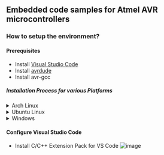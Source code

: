 ## Embedded code samples for Atmel AVR microcontrollers

### How to setup the environment?

#### Prerequisites
- Install [Visual Studio Code](https://code.visualstudio.com/)
- Install [avrdude](https://github.com/avrdudes/avrdude)
- Install avr-gcc

##### Installation Process for various Platforms
<details>
  <summary>Arch Linux</summary>

```bash
sudo pacman -S avrdude avr-gcc
git clone https://aur.archlinux.org/visual-studio-code-bin.git
cd visual-studio-code-bin
makepkg -si
```
  
</details>
<details>
  <summary>Ubuntu Linux</summary>
  
</details>
<details>
  <summary>Windows</summary>

- Install the [AVR Toolchain](https://ww1.microchip.com/downloads/aemDocuments/documents/DEV/ProductDocuments/SoftwareTools/avr8-gnu-toolchain-3.7.0.1796-win32.any.x86_64.zip) from Microchip

</details>


#### Configure Visual Studio Code
- Install C/C++ Extension Pack for VS Code
![image](https://github.com/user-attachments/assets/6f6e1ffc-b966-4313-8e2b-5fa0b5422b17)


